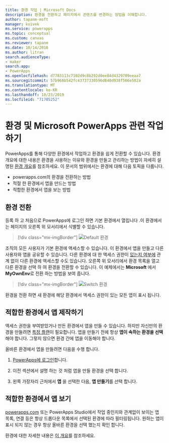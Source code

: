```yaml
---
title: 환경 작업 | Microsoft Docs
description: 환경을 전환하고 페이지에서 콘텐츠를 변경하는 방법을 이해합니다.
author: tapanm-msft
manager: kvivek
ms.service: powerapps
ms.topic: conceptual
ms.custom: canvas
ms.reviewer: tapanm
ms.date: 10/14/2016
ms.author: litran
search.audienceType:
- maker
search.app:
- PowerApps
ms.openlocfilehash: d7783113c7102d9c8b292d0ee84d4329709eeaa7
ms.sourcegitcommit: 57b968b542fc43737330596d840d938f566e582a
ms.translationtype: MT
ms.contentlocale: ko-KR
ms.lasthandoff: 10/23/2019
ms.locfileid: "71705252"
---
```

# <a name="working-with-environments-and-microsoft-powerapps"></a>환경 및 Microsoft PowerApps 관련 작업하기
PowerApps를 통해 다양한 환경에서 작업하고 환경을 쉽게 전환할 수 있습니다. 환경 개요에 대한 내용은 환경을 사용하는 이유와 환경을 만들고 관리하는 방법이 자세히 설명된 [환경 개요](../../administrator/environments-overview.md)를 참조하세요. 이 문서의 범위에서는 환경에 대해 다음 토픽을 다룹니다.

- powerapps.com의 환경을 전환하는 방법
- 적절 한 환경에서 앱을 만드는 방법
- 적합한 환경에서 앱을 보는 방법

## <a name="switch-the-environment"></a>환경 전환
등록 하 고 처음으로 PowerApps에 로그인 하면 기본 환경에서 열립니다 .이 환경에서는 페이지의 오른쪽 위 모서리에서 식별할 수 있습니다.

> [!div class="mx-imgBorder"]
> ![Default 환경 ](./media/working-with-environments/env-dropdown.png)

조직의 모든 사용자가 기본 환경에 액세스할 수 있습니다. 이 환경에서 앱을 만들고 다른 사용자와 앱을 공유할 수 있습니다. 다른 환경에 대 한 액세스 권한이 [있는지 여부에](../../administrator/environments-administration.md) 관계 없이 다른 환경에 액세스할 수도 있습니다. 오른쪽 위 모서리에서 환경 목록을 열고 다른 환경을 선택 하 여 환경을 전환할 수 있습니다. 이 예제에서는 **Microsoft** 에서 **MyOwnEnv**로 전환 하는 방법을 보여 줍니다.

> [!div class="mx-imgBorder"]
> ![Switch 환경 ](./media/working-with-environments/switch-environment.png)

환경을 전환 하면 새 환경에 해당 환경에서 액세스 권한이 있는 모든 앱이 표시 됩니다.

## <a name="create-apps-in-the-right-environment"></a>적합한 환경에서 앱 제작하기
액세스 권한을 부여받았거나 만든 환경에서 앱을 만들 수 있습니다. 하지만 자신만의 환경을 만들려면 [특정 플랜](../../administrator/pricing-billing-skus.md)이 필요합니다. 앱을 만들기 전에 항상 **앱이 속하는 환경을 선택**해야 합니다. 그렇지 않으면 환경 간에 앱을 이동해야 합니다.

올바른 환경에서 앱을 만들려면 다음을 수행 합니다.

1. [PowerApps에 로그인](http://web.powerapps.com?utm_source=padocs&utm_medium=linkinadoc&utm_campaign=referralsfromdoc)합니다.

1. 이전 섹션에서 설명 하는 것 처럼 앱을 만들 환경을 선택 합니다.

1. 왼쪽 가장자리 근처에서 **앱** 을 선택한 다음, **앱 만들기**를 선택 합니다.

## <a name="view-apps-in-the-right-environment"></a>적합한 환경에서 앱 보기
[powerapps.com](http://web.powerapps.com?utm_source=padocs&utm_medium=linkinadoc&utm_campaign=referralsfromdoc) 또는 PowerApps Studio에서 작업 중인지와 관계없이 보이는 앱 목록, 연결 등은 항상 드롭다운 목록에서 선택된 환경에 따라 필터링됩니다. 원하는 앱이 표시 되지 않는 경우 항상 올바른 환경을 선택 했는지 확인 합니다.

환경에 대한 자세한 내용은 [이 개요](../../administrator/environments-overview.md)를 참조하세요.
